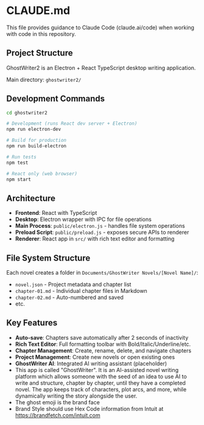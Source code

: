 # CLAUDE.md

This file provides guidance to Claude Code (claude.ai/code) when working with code in this repository.

## Project Structure

GhostWriter2 is an Electron + React TypeScript desktop writing application.

Main directory: `ghostwriter2/`

## Development Commands

```bash
cd ghostwriter2

# Development (runs React dev server + Electron)
npm run electron-dev

# Build for production
npm run build-electron

# Run tests
npm test

# React only (web browser)
npm start
```

## Architecture

- **Frontend**: React with TypeScript
- **Desktop**: Electron wrapper with IPC for file operations
- **Main Process**: `public/electron.js` - handles file system operations
- **Preload Script**: `public/preload.js` - exposes secure APIs to renderer
- **Renderer**: React app in `src/` with rich text editor and formatting

## File System Structure

Each novel creates a folder in `Documents/GhostWriter Novels/[Novel Name]/`:
- `novel.json` - Project metadata and chapter list
- `chapter-01.md` - Individual chapter files in Markdown
- `chapter-02.md` - Auto-numbered and saved
- etc.

## Key Features

- **Auto-save**: Chapters save automatically after 2 seconds of inactivity
- **Rich Text Editor**: Full formatting toolbar with Bold/Italic/Underline/etc.
- **Chapter Management**: Create, rename, delete, and navigate chapters
- **Project Management**: Create new novels or open existing ones
- **GhostWriter AI**: Integrated AI writing assistant (placeholder)
- This app is called "GhostWriter". It is an AI-assisted novel writing platform which allows someone with the seed of an idea to use AI to write and structure, chapter by chapter, until they have a completed novel. The app keeps track of characters, plot arcs, and more, while dynamically writing the story alongside the user.
- The ghost emoji is the brand face
- Brand Style should use Hex Code information from Intuit at https://brandfetch.com/intuit.com